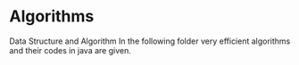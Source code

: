 # Algorithms
Data Structure and Algorithm
In the following folder very efficient algorithms and their codes in java are given.
